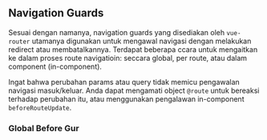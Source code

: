 


## Navigation Guards
Sesuai dengan namanya, navigation guards yang disediakan oleh ``vue-router`` utamanya digunakan untuk mengawal navigasi dengan melakukan redirect atau membatalkannya. Terdapat beberapa ccara untuk mengaitkan ke dalam proses route navigatioin: seccara global, per route, atau dalam component (in-component).

Ingat bahwa perubahan params atau query tidak memicu pengawalan navigasi masuk/keluar. Anda dapat mengamati object ``@route`` untuk bereaksi terhadap perubahan itu, atau menggunakan pengalawan in-component ``beforeRouteUpdate``.

### Global Before Gur